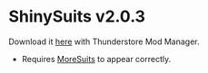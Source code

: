 # ShinySuits v2.0.3

Download it [here](https://thunderstore.io/c/lethal-company/p/Xen/ShinySuits/) with Thunderstore Mod Manager.

- Requires [MoreSuits](https://thunderstore.io/c/lethal-company/p/x753/More_Suits/) to appear correctly.

